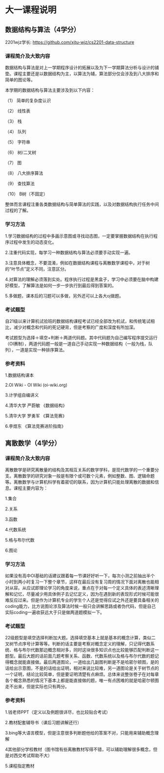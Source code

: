 # 大一课程说明


## 数据结构与算法（4学分）
2201wjz学长:
https://github.com/xjtu-wjz/cs2201-data-structure


### 课程简介及大致内容


数据结构与算法是对上一学期程序设计的拓展以及为下一学期算法分析与设计的铺垫。课程主要还是以数据结构为主，以算法为辅，算法部分仅会涉及到八大排序和简单的图论等。

本学期的数据结构与算法主要涉及到以下内容：

（1）   简单的复杂度认识

（2）   线性表

（3）   栈

（4）   队列

（5）   字符串

（6）   树/二叉树

（7）   图

（8）   八大排序算法

（9）   查找算法

（10） B树（不固定）

整体而言课程注重各类数据结构与简单算法的实践，以及对数据结构执行任务中间过程的了解。


### 学习方法

1.学习数据结构的过程中多画示意图或寻找动态图，一定要掌握数据结构在执行程序过程中发生的动态变化。

2.注重代码实现，每学习一种数据结构与算法必须要手动实现一遍。

3.注意具体概念，不要混淆，例如在数据结构课程与离散数学课程中，对于树的“叶节点”定义不同，注意区分。

4.对算法的理解必须落到实处。程序执行过程是黑盒子，学习中必须要在脑中构建好模型，了解算法是如何一步一步执行到最后得到答案的。

5.多做题，课本后的习题可以多做，另外还可以上各大oj做题。


### 考试题型


自21级以来计算机试验班的数据结构课程考试已经全部改为机试，和传统笔试相比，减少对概念和代码的死记硬背，但是考察的广度和深度有所加深。

考试题型为选择＋填空+判断＋两道代码题。其中代码题为自己编写程序提交运行（OI赛制），两道代码题一般是一道自己手动实现一种数据结构（一般为栈，队列），一道是实现一种排序算法。



### 参考资料

1.数据结构课本

2.OI Wiki - OI Wiki (oi-wiki.org)

3.计学组自编讲义

4.清华大学 严蔚敏 《数据结构》

5.清华大学 罗勇军 《算法竞赛》

6.李煜东 《算法竞赛进阶指南》



## 离散数学（4学分）

### 课程简介及大致内容
离散数学是研究离散量的结构及其相互关系的数学学科，是现代数学的一个重要分支。离散数学的研究对象一般是有限个或可数个元素，例如整数、图、逻辑命题等。离散数学与计算机科学有着密切的联系，因为计算机只能处理离散的数据和信息。课程主要内容为：

1.集合

2.关系

3.函数

4.代数系统

5.格与布尔代数

6.图论

### 学习方法

如果没有高中OI基础的话建议跟着每一节课好好听一下，每次小测之前抽出半个小时到两小时复习一下整个章节，这样在最后没有复习周的情况下面对离散也能相对从容。从应试即理论学习的角度来说，重点在于对每一个定义具体的表述清晰理解和记忆，尽量减少用具体例子去记忆定义，因为在遇到新的表现形式时候可能很难反应过来。但是作为计算机专业的学生个人还是觉得应试之外还是要具备相关的coding能力，比方说图论涉及算法时候一般只会讲解思路或者伪代码，但是自己实际coding一遍收获远大于只是做两道题模拟一下。

### 考试题型

22级题型是填空选择判断加大题。选择填空基本上就是基本的概念计算，类似二叉树节点序号计算等等。判断的话主要是考察对概念定义的理解，只记得代数系统、格与布尔代数那边概念相对多，同时这块很多知识点也比较能够匹配判断这一题型。最后大题的话前面几题考察关系、函数、代数系统以及格与布尔代数的题记得概念就能直接做。最后两道图论，一道给出几副图判断是不是哈密尔顿图，是的话给出示意图，不是的话给出证明，相对来说比较难，另一道图论是关于树节点的一个证明，结论比较简单，但是要证明清楚有点麻烦。总体来说整张卷子在对每章各个概念熟悉的情况下基本上都是能直接做的题，唯一有点困难的就是哈密尔顿图走不出来，但是实际也只有两分。


### 参考资料

1.钱老师PPT（定义以及例题很详尽，也比较贴合考试）

2.教材配套辅导书（课后习题讲解还行）

3.bing等大语言模型，但是注意很多判断题他给的答案不对，只能用来辅助概念理解

4其他部分学校教材（图书馆有些离散教材写得不错，可以辅助理解很多概念，但是对西交考试帮助不大）

5.课程指定教材





